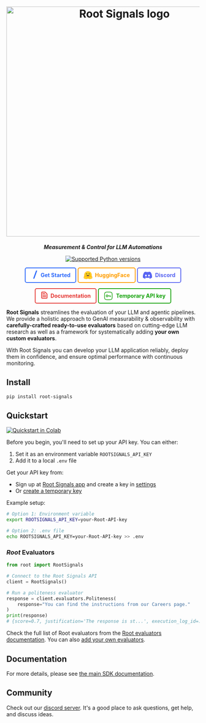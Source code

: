 <!-- the image cannot be within pypi, so we get it from the sdk website -->
<h1 align="center">
  <img width="600" alt="Root Signals logo" src="https://app.rootsignals.ai/images/root-signals-color.svg" loading="lazy">
</h1>

  <!-- This is commented so it is easier to sync with the docs/index.rst -->

<p align="center" class="large-text">
  <i><strong>Measurement & Control for LLM Automations</strong></i>
</p>

<p align="center">
    <a href="https://pypi.org/project/root-signals/">
      <img alt="Supported Python versions" src="https://img.shields.io/badge/Python-3.10%20to%203.13-blue?style=for-the-badge&logo=python&logoColor=yellow">
    </a>
</p>

<p align="center">
  <a href="https://app.rootsignals.ai/register" target="_blank" style="display: inline-flex; align-items: center; background-color: #fff; border: 2px solid #2E6AFB; color: #2E6AFB; padding: 6px 13px; border-radius: 5px; text-decoration: none; font-weight: bold; white-space: nowrap;">
    <svg width="24" height="24" fill="#2E6AFB" viewBox="-6.5 0 32 32" version="1.1" xmlns="http://www.w3.org/2000/svg" stroke="#2E6AFB" stroke-width="1.668" style="margin-right: 2px;">
      <g id="SVGRepo_bgCarrier" stroke-width="0"></g>
      <g id="SVGRepo_tracerCarrier" stroke-linecap="round" stroke-linejoin="round"></g>
      <g id="SVGRepo_iconCarrier">
        <path d="M3.625 27.094l9.563-26.688h2.406l-9.563 26.688h-2.406z"></path>
      </g>
    </svg>
    Get Started
  </a>

  
  <a href="https://github.com/root-signals/rs-python-sdk" target="_blank" style="display: inline-flex; align-items: center; background-color: #fff; border: 2px solid #FF9D00; color: #FF9D00; padding: 6px 13px; border-radius: 5px; text-decoration: none; font-weight: bold;">
<svg width="24px" height="24px" style="margin-right: 6px;" viewBox="0 0 95 88" version="1.1" xmlns="http://www.w3.org/2000/svg" xmlns:xlink="http://www.w3.org/1999/xlink">
 <defs>
  <path d="M13,14.7890193 C22.8284801,14.7890193 26,6.02605902 26,1.5261751 C26,-0.812484109 24.4279133,-0.0763570998 21.9099482,1.17020987 C19.5830216,2.32219957 16.4482998,3.91011313 13,3.91011313 C5.82029825,3.91011313 0,-2.97370882 0,1.5261751 C0,6.02605902 3.17151989,14.7890193 13,14.7890193 Z" id="path-1">
  </path>
 </defs>
 <g id="Page-1" stroke="none" stroke-width="1" fill="none" fill-rule="evenodd">
  <g id="icon_desktop">
   <g id="icon">
    <g id="icon_desktop">
     <g id="Group-2">
      <g id="Group">
       <path d="M93.7930402,70.08 C94.5430402,72.24 94.3630402,74.54 93.3630402,76.54 C92.6430402,78 91.6130402,79.13 90.3530402,80.14 C88.8330402,81.34 86.9430402,82.36 84.6630402,83.34 C81.9430402,84.5 78.6230402,85.59 77.1030402,85.99 C73.2130402,87 69.4730402,87.64 65.6830402,87.67 C60.2630402,87.72 55.5930402,86.44 52.2730402,83.17 C50.5530402,83.38 48.8130402,83.5 47.0630402,83.5 C45.4030402,83.5 43.7630402,83.4 42.1330402,83.2 C38.8030402,86.45 34.1530402,87.72 28.7530402,87.67 C24.9630402,87.64 21.2230402,87 17.3230402,85.99 C15.8130402,85.59 12.4930402,84.5 9.77304019,83.34 C7.49304019,82.36 5.60304019,81.34 4.09304019,80.14 C2.82304019,79.13 1.79304019,78 1.07304019,76.54 C0.0830401858,74.54 -0.106959814,72.24 0.653040186,70.08 C-0.0469598142,68.43 -0.226959814,66.54 0.323040186,64.45 C0.573040186,63.5 0.983040186,62.62 1.50304019,61.84 C1.39304019,61.43 1.30304019,61.01 1.24304019,60.55 C0.863040186,57.81 1.81304019,55.31 3.60304019,53.37 C4.48304019,52.4 5.43304019,51.73 6.42304019,51.3 C5.69304019,48.2 5.31304019,45.01 5.31304019,41.75 C5.31304019,18.69 24.0030402,0 47.0630402,0 C54.9830402,0 62.3930402,2.2 68.7130402,6.04 C69.8530402,6.74 70.9730402,7.49 72.0430402,8.29 C72.5730402,8.69 73.1030402,9.1 73.6130402,9.53 C74.1330402,9.95 74.6430402,10.39 75.1330402,10.84 C76.6130402,12.19 78.0030402,13.64 79.2730402,15.19 C79.7030402,15.7 80.1130402,16.23 80.5130402,16.77 C81.3230402,17.84 82.0730402,18.95 82.7630402,20.1 C83.8130402,21.82 84.7330402,23.62 85.5330402,25.49 C86.0630402,26.74 86.5230402,28.02 86.9330402,29.33 C87.5430402,31.29 88.0130402,33.31 88.3330402,35.39 C88.4330402,36.08 88.5230402,36.78 88.5930402,37.48 C88.7330402,38.88 88.8130402,40.3 88.8130402,41.75 C88.8130402,44.97 88.4330402,48.13 87.7230402,51.18 C88.8230402,51.61 89.8630402,52.31 90.8330402,53.37 C92.6230402,55.31 93.5730402,57.82 93.1930402,60.56 C93.1330402,61.01 93.0430402,61.43 92.9330402,61.84 C93.4530402,62.62 93.8630402,63.5 94.1130402,64.45 C94.6630402,66.54 94.4830402,68.43 93.7930402,70.08" id="Fill-1" fill="#FFFFFF" fill-rule="nonzero">
       </path>
       <circle id="Oval" fill="#FFD21E" fill-rule="nonzero" cx="46.75" cy="41.75" r="34.75">
       </circle>
       <path d="M81.5,41.75 C81.5,22.5581049 65.9418951,7 46.75,7 C27.5581049,7 12,22.5581049 12,41.75 C12,60.9418951 27.5581049,76.5 46.75,76.5 C65.9418951,76.5 81.5,60.9418951 81.5,41.75 Z M8,41.75 C8,20.3489659 25.3489659,3 46.75,3 C68.1510341,3 85.5,20.3489659 85.5,41.75 C85.5,63.1510341 68.1510341,80.5 46.75,80.5 C25.3489659,80.5 8,63.1510341 8,41.75 Z" id="Oval" fill="#FFAC03" fill-rule="nonzero">
       </path>
       <path d="M57.1723547,31.7151181 C58.0863134,32.7107502 57.3040427,35.2620959 58.7620957,35.2620959 C61.5235194,35.2620959 63.7620957,33.0235196 63.7620957,30.2620959 C63.7620957,27.5006721 61.5235194,25.2620959 58.7620957,25.2620959 C56.0006719,25.2620959 53.7620957,27.5006721 53.7620957,30.2620959 C53.7620957,31.5654666 56.3553563,30.8251108 57.1723547,31.7151181 Z" id="Oval-2" fill="#3A3B45" fill-rule="nonzero" transform="translate(58.762096, 30.262096) rotate(-28.000000) translate(-58.762096, -30.262096) ">
       </path>
       <path d="M32.1723553,31.7151181 C33.086314,32.7107502 32.3040433,35.2620959 33.7620963,35.2620959 C36.52352,35.2620959 38.7620963,33.0235196 38.7620963,30.2620959 C38.7620963,27.5006721 36.52352,25.2620959 33.7620963,25.2620959 C31.0006725,25.2620959 28.7620963,27.5006721 28.7620963,30.2620959 C28.7620963,31.5654666 31.3553569,30.8251108 32.1723553,31.7151181 Z" id="Oval-2" fill="#3A3B45" fill-rule="nonzero" transform="translate(33.762096, 30.262096) scale(-1, 1) rotate(-28.000000) translate(-33.762096, -30.262096) ">
       </path>
       <g id="Oval-4" transform="translate(33.500000, 41.500000)">
        <g id="Mask" fill-rule="nonzero" fill="#3A3B45">
         <path d="M13,14.7890193 C22.8284801,14.7890193 26,6.02605902 26,1.5261751 C26,-0.812484109 24.4279133,-0.0763570998 21.9099482,1.17020987 C19.5830216,2.32219957 16.4482998,3.91011313 13,3.91011313 C5.82029825,3.91011313 0,-2.97370882 0,1.5261751 C0,6.02605902 3.17151989,14.7890193 13,14.7890193 Z" id="path-1">
         </path>
        </g>
        <g id="Clipped">
         <mask id="mask-2" fill="white">
          <use href="#path-1">
          </use>
         </mask>
         <g id="path-1">
         </g>
         <path d="M13.25,25 C18.0399291,25 21.9229338,21.1169953 21.9229338,16.3270662 C21.9229338,12.5962324 19.5672252,9.41560375 16.2620987,8.19147116 C16.1404592,8.14641904 16.0175337,8.10401696 15.8933923,8.06433503 C15.0599892,7.79793679 14.1717882,10.6623144 13.25,10.6623144 C12.3886883,10.6623144 11.5567012,7.77968641 10.7713426,8.01349068 C7.18916268,9.07991937 4.57706621,12.3984489 4.57706621,16.3270662 C4.57706621,21.1169953 8.46007093,25 13.25,25 Z" id="Shape" fill="#EF4E4E" fill-rule="nonzero" mask="url(#mask-2)">
         </path>
        </g>
       </g>
       <circle id="Oval-3" fill="#FFD21E" fill-rule="nonzero" style="mix-blend-mode: multiply;" cx="70.25" cy="33.75" r="3.25">
       </circle>
       <circle id="Oval-3" fill="#FFD21E" fill-rule="nonzero" style="mix-blend-mode: multiply;" cx="23.75" cy="33.75" r="3.25">
       </circle>
      </g>
     </g>
    </g>
    <g id="Group-4" transform="translate(3.000000, 48.000000)" fill-rule="nonzero">
     <path d="M14.0619453,0 L14.0619453,0 C12.4429453,0 10.9959453,0.665 9.98694534,1.871 C9.36294534,2.618 8.71094534,3.822 8.65794534,5.625 C7.97894534,5.43 7.32594534,5.321 6.71594534,5.321 C5.16594534,5.321 3.76594534,5.915 2.77594534,6.994 C1.50394534,8.379 0.938945345,10.081 1.18494534,11.784 C1.30194534,12.595 1.57294534,13.322 1.97794534,13.995 C1.12394534,14.686 0.494945345,15.648 0.190945345,16.805 C-0.0470546551,17.712 -0.291054655,19.601 0.982945345,21.547 C0.901945345,21.674 0.825945345,21.806 0.754945345,21.941 C-0.0110546551,23.395 -0.0600546551,25.038 0.615945345,26.568 C1.64094534,28.887 4.18794534,30.714 9.13394534,32.675 C12.2109453,33.895 15.0259453,34.675 15.0509453,34.682 C19.1189453,35.737 22.7979453,36.273 25.9829453,36.273 C31.8369453,36.273 36.0279453,34.48 38.4399453,30.944 C42.3219453,25.25 41.7669453,20.042 36.7439453,15.022 C33.9639453,12.244 32.1159453,8.148 31.7309453,7.249 C30.9549453,4.587 28.9029453,1.628 25.4919453,1.628 L25.4909453,1.628 C25.2039453,1.628 24.9139453,1.651 24.6279453,1.696 C23.1339453,1.931 21.8279453,2.791 20.8949453,4.085 C19.8879453,2.833 18.9099453,1.837 18.0249453,1.275 C16.6909453,0.429 15.3579453,0 14.0619453,0 M14.0619453,4 C14.5719453,4 15.1949453,4.217 15.8819453,4.653 C18.0149453,6.006 22.1309453,13.081 23.6379453,15.833 C24.1429453,16.755 25.0059453,17.145 25.7829453,17.145 C27.3249453,17.145 28.5289453,15.612 25.9239453,13.664 C22.0069453,10.733 23.3809453,5.942 25.2509453,5.647 C25.3329453,5.634 25.4139453,5.628 25.4919453,5.628 C27.1919453,5.628 27.9419453,8.558 27.9419453,8.558 C27.9419453,8.558 30.1399453,14.078 33.9159453,17.851 C37.6919453,21.625 37.8869453,24.654 35.1349453,28.69 C33.2579453,31.442 29.6649453,32.273 25.9829453,32.273 C22.1639453,32.273 18.2489453,31.379 16.0549453,30.81 C15.9469453,30.782 2.60394534,27.013 4.29394534,23.805 C4.57794534,23.266 5.04594534,23.05 5.63494534,23.05 C8.01494534,23.05 12.3439453,26.592 14.2049453,26.592 C14.6209453,26.592 14.9139453,26.415 15.0339453,25.983 C15.8269453,23.138 2.97694534,21.942 4.05994534,17.821 C4.25094534,17.092 4.76894534,16.796 5.49694534,16.797 C8.64194534,16.797 15.6979453,22.328 17.1769453,22.328 C17.2899453,22.328 17.3709453,22.295 17.4149453,22.225 C18.1559453,21.029 17.7499453,20.194 12.5269453,17.033 C7.30394534,13.871 3.63794534,11.969 5.72294534,9.699 C5.96294534,9.437 6.30294534,9.321 6.71594534,9.321 C9.88694534,9.322 17.3789453,16.14 17.3789453,16.14 C17.3789453,16.14 19.4009453,18.243 20.6239453,18.243 C20.9049453,18.243 21.1439453,18.132 21.3059453,17.858 C22.1729453,16.396 13.2529453,9.636 12.7499453,6.847 C12.4089453,4.957 12.9889453,4 14.0619453,4" id="Fill-1" fill="#FFAC03">
     </path>
     <path d="M35.1348,28.6899 C37.8868,24.6539 37.6918,21.6249 33.9158,17.8509 C30.1398,14.0779 27.9418,8.5579 27.9418,8.5579 C27.9418,8.5579 27.1208,5.3519 25.2508,5.6469 C23.3808,5.9419 22.0078,10.7329 25.9248,13.6639 C29.8418,16.5939 25.1448,18.5849 23.6378,15.8329 C22.1308,13.0809 18.0158,6.0059 15.8818,4.6529 C13.7488,3.2999 12.2468,4.0579 12.7498,6.8469 C13.2528,9.6359 22.1738,16.3959 21.3058,17.8589 C20.4378,19.3209 17.3788,16.1399 17.3788,16.1399 C17.3788,16.1399 7.8068,7.4289 5.7228,9.6989 C3.6388,11.9689 7.3038,13.8709 12.5268,17.0329 C17.7508,20.1939 18.1558,21.0289 17.4148,22.2249 C16.6728,23.4209 5.1428,13.6999 4.0598,17.8209 C2.9778,21.9419 15.8268,23.1379 15.0338,25.9829 C14.2408,28.8289 5.9828,20.5979 4.2938,23.8049 C2.6038,27.0129 15.9468,30.7819 16.0548,30.8099 C20.3648,31.9279 31.3108,34.2969 35.1348,28.6899" id="Fill-4" fill="#FFD21E">
     </path>
    </g>
    <g id="Group-4" transform="translate(70.500000, 66.500000) scale(-1, 1) translate(-70.500000, -66.500000) translate(50.000000, 48.000000)" fill-rule="nonzero">
     <path d="M14.0619453,0 L14.0619453,0 C12.4429453,0 10.9959453,0.665 9.98694534,1.871 C9.36294534,2.618 8.71094534,3.822 8.65794534,5.625 C7.97894534,5.43 7.32594534,5.321 6.71594534,5.321 C5.16594534,5.321 3.76594534,5.915 2.77594534,6.994 C1.50394534,8.379 0.938945345,10.081 1.18494534,11.784 C1.30194534,12.595 1.57294534,13.322 1.97794534,13.995 C1.12394534,14.686 0.494945345,15.648 0.190945345,16.805 C-0.0470546551,17.712 -0.291054655,19.601 0.982945345,21.547 C0.901945345,21.674 0.825945345,21.806 0.754945345,21.941 C-0.0110546551,23.395 -0.0600546551,25.038 0.615945345,26.568 C1.64094534,28.887 4.18794534,30.714 9.13394534,32.675 C12.2109453,33.895 15.0259453,34.675 15.0509453,34.682 C19.1189453,35.737 22.7979453,36.273 25.9829453,36.273 C31.8369453,36.273 36.0279453,34.48 38.4399453,30.944 C42.3219453,25.25 41.7669453,20.042 36.7439453,15.022 C33.9639453,12.244 32.1159453,8.148 31.7309453,7.249 C30.9549453,4.587 28.9029453,1.628 25.4919453,1.628 L25.4909453,1.628 C25.2039453,1.628 24.9139453,1.651 24.6279453,1.696 C23.1339453,1.931 21.8279453,2.791 20.8949453,4.085 C19.8879453,2.833 18.9099453,1.837 18.0249453,1.275 C16.6909453,0.429 15.3579453,0 14.0619453,0 M14.0619453,4 C14.5719453,4 15.1949453,4.217 15.8819453,4.653 C18.0149453,6.006 22.1309453,13.081 23.6379453,15.833 C24.1429453,16.755 25.0059453,17.145 25.7829453,17.145 C27.3249453,17.145 28.5289453,15.612 25.9239453,13.664 C22.0069453,10.733 23.3809453,5.942 25.2509453,5.647 C25.3329453,5.634 25.4139453,5.628 25.4919453,5.628 C27.1919453,5.628 27.9419453,8.558 27.9419453,8.558 C27.9419453,8.558 30.1399453,14.078 33.9159453,17.851 C37.6919453,21.625 37.8869453,24.654 35.1349453,28.69 C33.2579453,31.442 29.6649453,32.273 25.9829453,32.273 C22.1639453,32.273 18.2489453,31.379 16.0549453,30.81 C15.9469453,30.782 2.60394534,27.013 4.29394534,23.805 C4.57794534,23.266 5.04594534,23.05 5.63494534,23.05 C8.01494534,23.05 12.3439453,26.592 14.2049453,26.592 C14.6209453,26.592 14.9139453,26.415 15.0339453,25.983 C15.8269453,23.138 2.97694534,21.942 4.05994534,17.821 C4.25094534,17.092 4.76894534,16.796 5.49694534,16.797 C8.64194534,16.797 15.6979453,22.328 17.1769453,22.328 C17.2899453,22.328 17.3709453,22.295 17.4149453,22.225 C18.1559453,21.029 17.7499453,20.194 12.5269453,17.033 C7.30394534,13.871 3.63794534,11.969 5.72294534,9.699 C5.96294534,9.437 6.30294534,9.321 6.71594534,9.321 C9.88694534,9.322 17.3789453,16.14 17.3789453,16.14 C17.3789453,16.14 19.4009453,18.243 20.6239453,18.243 C20.9049453,18.243 21.1439453,18.132 21.3059453,17.858 C22.1729453,16.396 13.2529453,9.636 12.7499453,6.847 C12.4089453,4.957 12.9889453,4 14.0619453,4" id="Fill-1" fill="#FFAC03">
     </path>
     <path d="M35.1348,28.6899 C37.8868,24.6539 37.6918,21.6249 33.9158,17.8509 C30.1398,14.0779 27.9418,8.5579 27.9418,8.5579 C27.9418,8.5579 27.1208,5.3519 25.2508,5.6469 C23.3808,5.9419 22.0078,10.7329 25.9248,13.6639 C29.8418,16.5939 25.1448,18.5849 23.6378,15.8329 C22.1308,13.0809 18.0158,6.0059 15.8818,4.6529 C13.7488,3.2999 12.2468,4.0579 12.7498,6.8469 C13.2528,9.6359 22.1738,16.3959 21.3058,17.8589 C20.4378,19.3209 17.3788,16.1399 17.3788,16.1399 C17.3788,16.1399 7.8068,7.4289 5.7228,9.6989 C3.6388,11.9689 7.3038,13.8709 12.5268,17.0329 C17.7508,20.1939 18.1558,21.0289 17.4148,22.2249 C16.6728,23.4209 5.1428,13.6999 4.0598,17.8209 C2.9778,21.9419 15.8268,23.1379 15.0338,25.9829 C14.2408,28.8289 5.9828,20.5979 4.2938,23.8049 C2.6038,27.0129 15.9468,30.7819 16.0548,30.8099 C20.3648,31.9279 31.3108,34.2969 35.1348,28.6899" id="Fill-4" fill="#FFD21E">
     </path>
    </g>
   </g>
  </g>
 </g>
</svg>
    HuggingFace
  </a>

  <a href="https://discord.gg/QbDAAmW9yz" target="_blank" style="display: inline-flex; align-items: center; background-color: #fff; border: 2px solid #5865F2; color: #5865F2; padding: 6px 13px; border-radius: 5px; text-decoration: none; font-weight: bold;">
    <svg viewBox="0 -28.5 256 256" version="1.1" xmlns="http://www.w3.org/2000/svg" xmlns:xlink="http://www.w3.org/1999/xlink" preserveAspectRatio="xMidYMid" fill="#000000" width="24" height="24" style="margin-right: 8px;">
      <g id="SVGRepo_bgCarrier" stroke-width="0"></g>
      <g id="SVGRepo_tracerCarrier" stroke-linecap="round" stroke-linejoin="round"></g>
      <g id="SVGRepo_iconCarrier">
        <g>
          <path d="M216.856339,16.5966031 C200.285002,8.84328665 182.566144,3.2084988 164.041564,0 C161.766523,4.11318106 159.108624,9.64549908 157.276099,14.0464379 C137.583995,11.0849896 118.072967,11.0849896 98.7430163,14.0464379 C96.9108417,9.64549908 94.1925838,4.11318106 91.8971895,0 C73.3526068,3.2084988 55.6133949,8.86399117 39.0420583,16.6376612 C5.61752293,67.146514 -3.4433191,116.400813 1.08711069,164.955721 C23.2560196,181.510915 44.7403634,191.567697 65.8621325,198.148576 C71.0772151,190.971126 75.7283628,183.341335 79.7352139,175.300261 C72.104019,172.400575 64.7949724,168.822202 57.8887866,164.667963 C59.7209612,163.310589 61.5131304,161.891452 63.2445898,160.431257 C105.36741,180.133187 151.134928,180.133187 192.754523,160.431257 C194.506336,161.891452 196.298154,163.310589 198.110326,164.667963 C191.183787,168.842556 183.854737,172.420929 176.223542,175.320965 C180.230393,183.341335 184.861538,190.991831 190.096624,198.16893 C211.238746,191.588051 232.743023,181.531619 254.911949,164.955721 C260.227747,108.668201 245.831087,59.8662432 216.856339,16.5966031 Z M85.4738752,135.09489 C72.8290281,135.09489 62.4592217,123.290155 62.4592217,108.914901 C62.4592217,94.5396472 72.607595,82.7145587 85.4738752,82.7145587 C98.3405064,82.7145587 108.709962,94.5189427 108.488529,108.914901 C108.508531,123.290155 98.3405064,135.09489 85.4738752,135.09489 Z M170.525237,135.09489 C157.88039,135.09489 147.510584,123.290155 147.510584,108.914901 C147.510584,94.5396472 157.658606,82.7145587 170.525237,82.7145587 C183.391518,82.7145587 193.761324,94.5189427 193.539891,108.914901 C193.539891,123.290155 183.391518,135.09489 170.525237,135.09489 Z" fill="#5865F2" fill-rule="nonzero"></path>
        </g>
      </g>
    </svg>
    Discord
  </a>

<p align="center">
<a href="https://docs.rootsignals.ai/"" target="_blank" style="display: inline-flex; align-items: center; background-color: #fff; border: 2px solid #E53935; color: #E53935; padding: 6px 13px; border-radius: 5px; text-decoration: none; font-weight: bold; white-space: nowrap;">
<svg width="24px" height="24px"  style="margin-right: 2px;" viewBox="0 0 24 24" xmlns="http://www.w3.org/2000/svg" fill="none" stroke="#000000" stroke-width="0.0002"><g id="SVGRepo_bgCarrier" stroke-width="0" style="margin-right: 12px;"></g><g id="SVGRepo_tracerCarrier" stroke-linecap="round" stroke-linejoin="round"></g><g id="SVGRepo_iconCarrier"> <path fill="#E53935" fill-rule="nonzero" d="M4 1a2 2 0 00-2 2v14a2 2 0 002 2h12a2 2 0 002-2V7.414A2 2 0 0017.414 6L13 1.586A2 2 0 0011.586 1H4zm0 2h7.586L16 7.414V17H4V3zm2 2a1 1 0 000 2h5a1 1 0 100-2H6zm-1 5a1 1 0 011-1h8a1 1 0 110 2H6a1 1 0 01-1-1zm1 3a1 1 0 100 2h8a1 1 0 100-2H6z"></path> </g></svg>
  Documentation
</a>

  
<a href="https://app.rootsignals.ai/demo-user" target="_blank" style="display: inline-flex; align-items: center; background-color: #fff; border: 2px solid #15a20b; color: #15a20b; padding: 6px 13px; border-radius: 5px; text-decoration: none; font-weight: bold; white-space: nowrap;">
  <svg width="24px" height="24px" viewBox="0 0 24 24" fill="none" xmlns="http://www.w3.org/2000/svg" style="margin-right: 8px;">
    <g id="SVGRepo_bgCarrier" stroke-width="0"></g>
    <g id="SVGRepo_tracerCarrier" stroke-linecap="round" stroke-linejoin="round"></g>
    <g id="SVGRepo_iconCarrier">
      <path fill-rule="evenodd" clip-rule="evenodd" d="M11.9426 1.25H12.0574C14.3658 1.24999 16.1748 1.24998 17.5863 1.43975C19.031 1.63399 20.1711 2.03933 21.0659 2.93414C21.9607 3.82895 22.366 4.96897 22.5603 6.41371C22.75 7.82519 22.75 9.63423 22.75 11.9426V12.0574C22.75 14.3658 22.75 16.1748 22.5603 17.5863C22.366 19.031 21.9607 20.1711 21.0659 21.0659C20.1711 21.9607 19.031 22.366 17.5863 22.5603C16.1748 22.75 14.3658 22.75 12.0574 22.75H11.9426C9.63423 22.75 7.82519 22.75 6.41371 22.5603C4.96897 22.366 3.82895 21.9607 2.93414 21.0659C2.03933 20.1711 1.63399 19.031 1.43975 17.5863C1.24998 16.1748 1.24999 14.3658 1.25 12.0574V11.9426C1.24999 9.63423 1.24998 7.82519 1.43975 6.41371C1.63399 4.96897 2.03933 3.82895 2.93414 2.93414C3.82895 2.03933 4.96897 1.63399 6.41371 1.43975C7.82519 1.24998 9.63423 1.24999 11.9426 1.25ZM6.61358 2.92637C5.33517 3.09825 4.56445 3.42514 3.9948 3.9948C3.42514 4.56445 3.09825 5.33517 2.92637 6.61358C2.75159 7.91356 2.75 9.62177 2.75 12C2.75 14.3782 2.75159 16.0864 2.92637 17.3864C3.09825 18.6648 3.42514 19.4355 3.9948 20.0052C4.56445 20.5749 5.33517 20.9018 6.61358 21.0736C7.91356 21.2484 9.62177 21.25 12 21.25C14.3782 21.25 16.0864 21.2484 17.3864 21.0736C18.6648 20.9018 19.4355 20.5749 20.0052 20.0052C20.5749 19.4355 20.9018 18.6648 21.0736 17.3864C21.2484 16.0864 21.25 14.3782 21.25 12C21.25 9.62177 21.2484 7.91356 21.0736 6.61358C20.9018 5.33517 20.5749 4.56445 20.0052 3.9948C19.4355 3.42514 18.6648 3.09825 17.3864 2.92637C16.0864 2.75159 14.3782 2.75 12 2.75C9.62177 2.75 7.91356 2.75159 6.61358 2.92637ZM8.5 10.25C7.5335 10.25 6.75 11.0335 6.75 12C6.75 12.9665 7.5335 13.75 8.5 13.75C9.4665 13.75 10.25 12.9665 10.25 12C10.25 11.0335 9.4665 10.25 8.5 10.25ZM5.25 12C5.25 10.2051 6.70507 8.75 8.5 8.75C10.0368 8.75 11.3245 9.81665 11.663 11.25H17C17.9665 11.25 18.75 12.0335 18.75 13V14C18.75 14.4142 18.4142 14.75 18 14.75C17.5858 14.75 17.25 14.4142 17.25 14V13C17.25 12.8619 17.1381 12.75 17 12.75H16.25V13.5C16.25 13.9142 15.9142 14.25 15.5 14.25C15.0858 14.25 14.75 13.9142 14.75 13.5V12.75H11.663C11.3245 14.1834 10.0368 15.25 8.5 15.25C6.70507 15.25 5.25 13.7949 5.25 12Z" fill="#15a20b"></path>
    </g>
  </svg>
  Temporary API key
</a>


**Root Signals** streamlines the evaluation of your LLM and agentic pipelines. We provide a holistic approach to GenAI measurability & observability with **carefully-crafted ready-to-use evaluators** based on cutting-edge LLM research as well as a framework for systematically adding **your own custom evaluators**.

With Root Signals you can develop your LLM application reliably, deploy them in confidence, and ensure optimal performance with continuous monitoring.

## Install

```bash
pip install root-signals
```

## Quickstart

</p>
    <a href="https://colab.research.google.com/drive/1ztDFIItKGEruDD2SOiixatm4klxpT6Of?usp=sharing">
        <img alt="Quickstart in Colab" src="https://colab.research.google.com/assets/colab-badge.svg">
    </a>
</p>

Before you begin, you'll need to set up your API key. You can either:
1. Set it as an environment variable `ROOTSIGNALS_API_KEY`
2. Add it to a local `.env` file

Get your API key from:
- Sign up at [Root Signals app](https://app.rootsignals.ai/) and create a key in [settings](https://app.rootsignals.ai/settings/api-keys)
- Or [create a temporary key](https://app.rootsignals.ai/demo-user)

Example setup:

```bash
# Option 1: Environment variable
export ROOTSIGNALS_API_KEY=your-Root-API-key

# Option 2: .env file
echo ROOTSIGNALS_API_KEY=your-Root-API-key >> .env
```

### *Root* Evaluators
```python
from root import RootSignals

# Connect to the Root Signals API
client = RootSignals()

# Run a politeness evaluator
response = client.evaluators.Politeness(
    response="You can find the instructions from our Careers page."
)
print(response)
# {score=0.7, justification='The response is st...', execution_log_id=...}
```

Check the full list of Root evaluators from the [Root evaluators documentation](https://docs.rootsignals.ai/quick-start/usage/evaluators#list-of-evaluators-maintained-by-root-signals). You can also [add your own evaluators](https://sdk.rootsignals.ai/en/latest/examples.html#custom-evaluator).

## Documentation

For more details, please see [the main SDK documentation](https://sdk.rootsignals.ai).

## Community

Check out our [discord server](https://discord.gg/EhazTQsFnj). It's a good place to ask questions, get help, and discuss ideas.

